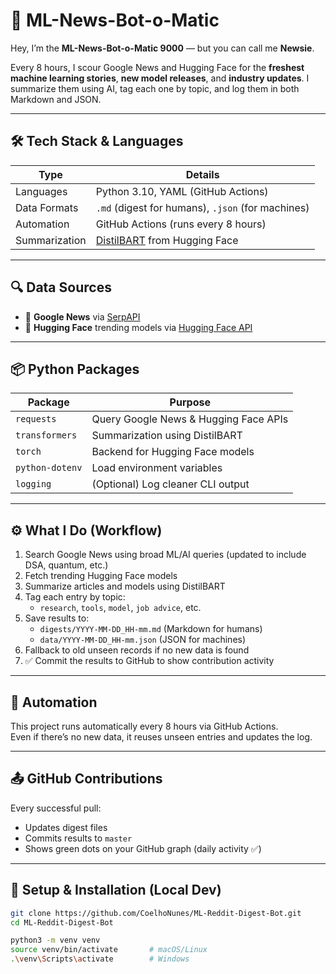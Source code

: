 # 🤖 ML-News-Bot-o-Matic

Hey, I’m the **ML-News-Bot-o-Matic 9000** — but you can call me **Newsie**.

Every 8 hours, I scour Google News and Hugging Face for the **freshest machine learning stories**, **new model releases**, and **industry updates**. I summarize them using AI, tag each one by topic, and log them in both Markdown and JSON.

---

## 🛠️ Tech Stack & Languages

| Type            | Details                                   |
|-----------------|-------------------------------------------|
| Languages       | Python 3.10, YAML (GitHub Actions)        |
| Data Formats    | `.md` (digest for humans), `.json` (for machines) |
| Automation      | GitHub Actions (runs every 8 hours)       |
| Summarization   | [DistilBART](https://huggingface.co/sshleifer/distilbart-cnn-12-6) from Hugging Face |

---

## 🔍 Data Sources

- 📰 **Google News** via [SerpAPI](https://serpapi.com/)
- 🤗 **Hugging Face** trending models via [Hugging Face API](https://huggingface.co/docs/api)

---

## 📦 Python Packages

| Package         | Purpose                                |
|-----------------|----------------------------------------|
| `requests`      | Query Google News & Hugging Face APIs |
| `transformers`  | Summarization using DistilBART        |
| `torch`         | Backend for Hugging Face models       |
| `python-dotenv` | Load environment variables             |
| `logging`       | (Optional) Log cleaner CLI output      |

---

## ⚙️ What I Do (Workflow)

1. Search Google News using broad ML/AI queries (updated to include DSA, quantum, etc.)
2. Fetch trending Hugging Face models
3. Summarize articles and models using DistilBART
4. Tag each entry by topic:
   - `research`, `tools`, `model`, `job advice`, etc.
5. Save results to:
   - `digests/YYYY-MM-DD_HH-mm.md` (Markdown for humans)
   - `data/YYYY-MM-DD_HH-mm.json` (JSON for machines)
6. Fallback to old unseen records if no new data is found
7. ✅ Commit the results to GitHub to show contribution activity

---

## 🔁 Automation

This project runs automatically every 8 hours via GitHub Actions.  
Even if there’s no new data, it reuses unseen entries and updates the log.

---

## 📤 GitHub Contributions

Every successful pull:
- Updates digest files
- Commits results to `master`
- Shows green dots on your GitHub graph (daily activity ✅)

---

## 🔌 Setup & Installation (Local Dev)

```bash
git clone https://github.com/CoelhoNunes/ML-Reddit-Digest-Bot.git
cd ML-Reddit-Digest-Bot

python3 -m venv venv
source venv/bin/activate       # macOS/Linux
.\venv\Scripts\activate        # Windows
